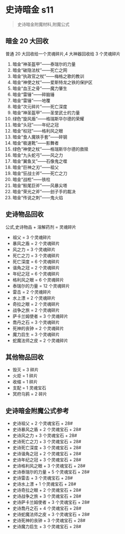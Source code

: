 # 史诗暗金 s11

> 史诗暗金附魔材料,附魔公式

## 暗金 20 大回收

普通 20 大回收给一个灵魂碎片,4 大神器回收给 3 个灵魂碎片

1. 暗金“神圣盔甲”——泰瑞尔的力量
2. 暗金“破隐法杖”——死亡之网
3. 暗金“执政官之杖”——梅格之歌的教训
4. 暗金“神使之杖”——爱斯特龙之铁的保护区
5. 暗金“血王之骨”——魔力肇生
6. 暗金“雷锤”——碎脑锤
7. 暗金“雷锤”——地覆
8. 暗金“次元碎片”——死亡深度
9. 暗金“神圣盔甲”——圣堂武士的力量
10. 绿色“旋风盾”——格瑞斯华尔德的荣耀
11. 暗金“头冠”——年纪之冠
12. 暗金“权冠”——格利风之眼
13. 暗金“食人魔铁手套”——碎钢
14. 暗金“极速靴”——影舞者
15. 绿色“神使之杖”——格瑞斯华尔德的救赎
16. 暗金“九头蛇弓”——风之力
17. 暗金“翼鱼叉”——石像鬼之噬
18. 暗金“巨神之刃”——祖父
19. 暗金“狂战士斧”——死亡之刀
20. 暗金“战枪”——铁柱
21. 暗金“鲛尾巨斧”——风暴尖塔
22. 暗金“荣光之斧”——刽子手的裁决
23. 暗金“传说之刺”——鬼火焰

## 史诗物品回收

公式,史诗物品 + 溶解药剂 = 灵魂碎片

- 祖父 = 3 个灵魂碎片
- 暴风之盾 = 2 个灵魂碎片
- 风之力 = 3 个灵魂碎片
- 死亡之刀 = 3 个灵魂碎片
- 死亡深度 = 6 个灵魂碎片
- 谐角之冠 = 2 个灵魂碎片
- 年纪之冠 = 6 个灵魂碎片
- 格利风之眼 = 6 个灵魂碎片
- 泰瑞尔的力量 = 12 个灵魂碎片
- 雷击 = 2 个灵魂碎片
- 水上漂 = 2 个灵魂碎片
- 奇拉之眼 = 2 个灵魂碎片
- 战争之旅 = 2 个灵魂碎片
- 萨卡兰姆使者 = 3 个灵魂碎片
- 喬丹之石 = 3 个灵魂碎片
- 死神的丧钟 = 2 个灵魂碎片
- 魔力启生 = 3 个灵魂碎片
- 蛇魔法师之皮 = 2 个灵魂碎片

## 其他物品回收

- 毁灭 = 3 碎片
- 火炬 = 1 碎片
- 收缩 = 1 碎片
- 支配 = 1 灵魂宝石
- 冥府乌鸦 = 2 碎片

## 史诗暗金附魔公式参考

- 史诗祖父 + 2 个灵魂宝石 + 28#
- 史诗暴风之盾 + 2 个灵魂宝石 + 28#
- 史诗风之力 + 3 个灵魂宝石 + 28#
- 史诗死亡之刀 + 3 个灵魂宝石 + 28#
- 史诗死亡深度 + 3 个灵魂宝石 + 28#
- 史诗谐角之冠 + 2 个灵魂宝石 + 28#
- 史诗年纪之冠 + 3 个灵魂宝石 + 28#
- 史诗格利风之眼 + 3 个灵魂宝石 + 28#
- 史诗泰瑞尔的力量 + 5 个灵魂宝石 + 28#
- 史诗雷击 + 3 个灵魂宝石 + 28#
- 史诗水上漂 + 1 个灵魂宝石 + 28#
- 史诗奇拉之眼 + 2 个灵魂宝石 + 28#
- 史诗战争之旅 + 3 个灵魂宝石 + 28#
- 史诗萨卡兰姆使者 + 3 个灵魂宝石 + 28#
- 史诗喬丹之石 + 4 个灵魂宝石 + 28#
- 史诗蛇魔法师之皮 + 3 个灵魂宝石 + 28#
- 史诗死神的丧钟 + 3 个灵魂宝石 + 28#
- 史诗魔力启生 + 3 个灵魂宝石 + 28#
